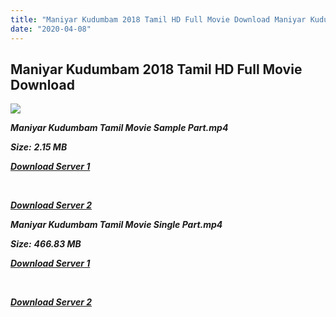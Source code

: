 ```yaml
---
title: "Maniyar Kudumbam 2018 Tamil HD Full Movie Download Maniyar Kudumbam Tamil HD Movie Download"
date: "2020-04-08"
---
```


## Maniyar Kudumbam 2018 Tamil HD Full Movie Download 

![](https://images.moviebuff.com/eec265f7-b0ab-4dcb-afaf-717a2a8c5c24?w=1000)

**_Maniyar Kudumbam Tamil Movie Sample Part.mp4_**

**_Size:_** **_2.15 MB_**

**_[Download Server 1](http://b3.wetransfer.vip/files/Tamil{dd491190c7c44e72d5bc6265d8d28d52dc406d5dbea1734fee0f652b09d71bf7}20Movies/Tamil{dd491190c7c44e72d5bc6265d8d28d52dc406d5dbea1734fee0f652b09d71bf7}202018{dd491190c7c44e72d5bc6265d8d28d52dc406d5dbea1734fee0f652b09d71bf7}20Movies/Maniyar{dd491190c7c44e72d5bc6265d8d28d52dc406d5dbea1734fee0f652b09d71bf7}20Kudumbam{dd491190c7c44e72d5bc6265d8d28d52dc406d5dbea1734fee0f652b09d71bf7}20(2018)/Maniyar{dd491190c7c44e72d5bc6265d8d28d52dc406d5dbea1734fee0f652b09d71bf7}20Kudumbam{dd491190c7c44e72d5bc6265d8d28d52dc406d5dbea1734fee0f652b09d71bf7}20(2018){dd491190c7c44e72d5bc6265d8d28d52dc406d5dbea1734fee0f652b09d71bf7}20Proper{dd491190c7c44e72d5bc6265d8d28d52dc406d5dbea1734fee0f652b09d71bf7}20HDRip/Maniyar{dd491190c7c44e72d5bc6265d8d28d52dc406d5dbea1734fee0f652b09d71bf7}20Kudumbam{dd491190c7c44e72d5bc6265d8d28d52dc406d5dbea1734fee0f652b09d71bf7}20(2018){dd491190c7c44e72d5bc6265d8d28d52dc406d5dbea1734fee0f652b09d71bf7}20Sample{dd491190c7c44e72d5bc6265d8d28d52dc406d5dbea1734fee0f652b09d71bf7}20(640x360).mp4)_**

**_[  
](http://b3.wetransfer.vip/files/Tamil{dd491190c7c44e72d5bc6265d8d28d52dc406d5dbea1734fee0f652b09d71bf7}20Movies/Tamil{dd491190c7c44e72d5bc6265d8d28d52dc406d5dbea1734fee0f652b09d71bf7}202018{dd491190c7c44e72d5bc6265d8d28d52dc406d5dbea1734fee0f652b09d71bf7}20Movies/Maniyar{dd491190c7c44e72d5bc6265d8d28d52dc406d5dbea1734fee0f652b09d71bf7}20Kudumbam{dd491190c7c44e72d5bc6265d8d28d52dc406d5dbea1734fee0f652b09d71bf7}20(2018)/Maniyar{dd491190c7c44e72d5bc6265d8d28d52dc406d5dbea1734fee0f652b09d71bf7}20Kudumbam{dd491190c7c44e72d5bc6265d8d28d52dc406d5dbea1734fee0f652b09d71bf7}20(2018){dd491190c7c44e72d5bc6265d8d28d52dc406d5dbea1734fee0f652b09d71bf7}20Proper{dd491190c7c44e72d5bc6265d8d28d52dc406d5dbea1734fee0f652b09d71bf7}20HDRip/Maniyar{dd491190c7c44e72d5bc6265d8d28d52dc406d5dbea1734fee0f652b09d71bf7}20Kudumbam{dd491190c7c44e72d5bc6265d8d28d52dc406d5dbea1734fee0f652b09d71bf7}20(2018){dd491190c7c44e72d5bc6265d8d28d52dc406d5dbea1734fee0f652b09d71bf7}20Sample{dd491190c7c44e72d5bc6265d8d28d52dc406d5dbea1734fee0f652b09d71bf7}20(640x360).mp4)_**

**_[Download Server 2](http://b3.wetransfer.vip/files/Tamil{dd491190c7c44e72d5bc6265d8d28d52dc406d5dbea1734fee0f652b09d71bf7}20Movies/Tamil{dd491190c7c44e72d5bc6265d8d28d52dc406d5dbea1734fee0f652b09d71bf7}202018{dd491190c7c44e72d5bc6265d8d28d52dc406d5dbea1734fee0f652b09d71bf7}20Movies/Maniyar{dd491190c7c44e72d5bc6265d8d28d52dc406d5dbea1734fee0f652b09d71bf7}20Kudumbam{dd491190c7c44e72d5bc6265d8d28d52dc406d5dbea1734fee0f652b09d71bf7}20(2018)/Maniyar{dd491190c7c44e72d5bc6265d8d28d52dc406d5dbea1734fee0f652b09d71bf7}20Kudumbam{dd491190c7c44e72d5bc6265d8d28d52dc406d5dbea1734fee0f652b09d71bf7}20(2018){dd491190c7c44e72d5bc6265d8d28d52dc406d5dbea1734fee0f652b09d71bf7}20Proper{dd491190c7c44e72d5bc6265d8d28d52dc406d5dbea1734fee0f652b09d71bf7}20HDRip/Maniyar{dd491190c7c44e72d5bc6265d8d28d52dc406d5dbea1734fee0f652b09d71bf7}20Kudumbam{dd491190c7c44e72d5bc6265d8d28d52dc406d5dbea1734fee0f652b09d71bf7}20(2018){dd491190c7c44e72d5bc6265d8d28d52dc406d5dbea1734fee0f652b09d71bf7}20Sample{dd491190c7c44e72d5bc6265d8d28d52dc406d5dbea1734fee0f652b09d71bf7}20(640x360).mp4)_**

**_Maniyar Kudumbam Tamil Movie Single Part.mp4_**

**_Size:_** **_466.83 MB_**

**_[Download Server 1](http://b3.wetransfer.vip/files/Tamil{dd491190c7c44e72d5bc6265d8d28d52dc406d5dbea1734fee0f652b09d71bf7}20Movies/Tamil{dd491190c7c44e72d5bc6265d8d28d52dc406d5dbea1734fee0f652b09d71bf7}202018{dd491190c7c44e72d5bc6265d8d28d52dc406d5dbea1734fee0f652b09d71bf7}20Movies/Maniyar{dd491190c7c44e72d5bc6265d8d28d52dc406d5dbea1734fee0f652b09d71bf7}20Kudumbam{dd491190c7c44e72d5bc6265d8d28d52dc406d5dbea1734fee0f652b09d71bf7}20(2018)/Maniyar{dd491190c7c44e72d5bc6265d8d28d52dc406d5dbea1734fee0f652b09d71bf7}20Kudumbam{dd491190c7c44e72d5bc6265d8d28d52dc406d5dbea1734fee0f652b09d71bf7}20(2018){dd491190c7c44e72d5bc6265d8d28d52dc406d5dbea1734fee0f652b09d71bf7}20Proper{dd491190c7c44e72d5bc6265d8d28d52dc406d5dbea1734fee0f652b09d71bf7}20HDRip/Maniyar{dd491190c7c44e72d5bc6265d8d28d52dc406d5dbea1734fee0f652b09d71bf7}20Kudumbam{dd491190c7c44e72d5bc6265d8d28d52dc406d5dbea1734fee0f652b09d71bf7}20(2018){dd491190c7c44e72d5bc6265d8d28d52dc406d5dbea1734fee0f652b09d71bf7}20Single{dd491190c7c44e72d5bc6265d8d28d52dc406d5dbea1734fee0f652b09d71bf7}20Part{dd491190c7c44e72d5bc6265d8d28d52dc406d5dbea1734fee0f652b09d71bf7}20(640x360).mp4)_**

**_[  
](http://b3.wetransfer.vip/files/Tamil{dd491190c7c44e72d5bc6265d8d28d52dc406d5dbea1734fee0f652b09d71bf7}20Movies/Tamil{dd491190c7c44e72d5bc6265d8d28d52dc406d5dbea1734fee0f652b09d71bf7}202018{dd491190c7c44e72d5bc6265d8d28d52dc406d5dbea1734fee0f652b09d71bf7}20Movies/Maniyar{dd491190c7c44e72d5bc6265d8d28d52dc406d5dbea1734fee0f652b09d71bf7}20Kudumbam{dd491190c7c44e72d5bc6265d8d28d52dc406d5dbea1734fee0f652b09d71bf7}20(2018)/Maniyar{dd491190c7c44e72d5bc6265d8d28d52dc406d5dbea1734fee0f652b09d71bf7}20Kudumbam{dd491190c7c44e72d5bc6265d8d28d52dc406d5dbea1734fee0f652b09d71bf7}20(2018){dd491190c7c44e72d5bc6265d8d28d52dc406d5dbea1734fee0f652b09d71bf7}20Proper{dd491190c7c44e72d5bc6265d8d28d52dc406d5dbea1734fee0f652b09d71bf7}20HDRip/Maniyar{dd491190c7c44e72d5bc6265d8d28d52dc406d5dbea1734fee0f652b09d71bf7}20Kudumbam{dd491190c7c44e72d5bc6265d8d28d52dc406d5dbea1734fee0f652b09d71bf7}20(2018){dd491190c7c44e72d5bc6265d8d28d52dc406d5dbea1734fee0f652b09d71bf7}20Single{dd491190c7c44e72d5bc6265d8d28d52dc406d5dbea1734fee0f652b09d71bf7}20Part{dd491190c7c44e72d5bc6265d8d28d52dc406d5dbea1734fee0f652b09d71bf7}20(640x360).mp4)_**

**_[Download Server 2](http://b3.wetransfer.vip/files/Tamil{dd491190c7c44e72d5bc6265d8d28d52dc406d5dbea1734fee0f652b09d71bf7}20Movies/Tamil{dd491190c7c44e72d5bc6265d8d28d52dc406d5dbea1734fee0f652b09d71bf7}202018{dd491190c7c44e72d5bc6265d8d28d52dc406d5dbea1734fee0f652b09d71bf7}20Movies/Maniyar{dd491190c7c44e72d5bc6265d8d28d52dc406d5dbea1734fee0f652b09d71bf7}20Kudumbam{dd491190c7c44e72d5bc6265d8d28d52dc406d5dbea1734fee0f652b09d71bf7}20(2018)/Maniyar{dd491190c7c44e72d5bc6265d8d28d52dc406d5dbea1734fee0f652b09d71bf7}20Kudumbam{dd491190c7c44e72d5bc6265d8d28d52dc406d5dbea1734fee0f652b09d71bf7}20(2018){dd491190c7c44e72d5bc6265d8d28d52dc406d5dbea1734fee0f652b09d71bf7}20Proper{dd491190c7c44e72d5bc6265d8d28d52dc406d5dbea1734fee0f652b09d71bf7}20HDRip/Maniyar{dd491190c7c44e72d5bc6265d8d28d52dc406d5dbea1734fee0f652b09d71bf7}20Kudumbam{dd491190c7c44e72d5bc6265d8d28d52dc406d5dbea1734fee0f652b09d71bf7}20(2018){dd491190c7c44e72d5bc6265d8d28d52dc406d5dbea1734fee0f652b09d71bf7}20Single{dd491190c7c44e72d5bc6265d8d28d52dc406d5dbea1734fee0f652b09d71bf7}20Part{dd491190c7c44e72d5bc6265d8d28d52dc406d5dbea1734fee0f652b09d71bf7}20(640x360).mp4)_**

